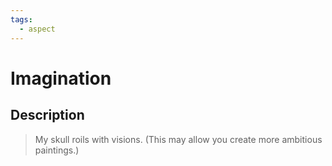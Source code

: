 ```yaml
---
tags:
  - aspect
---
```


# Imagination

## Description

> My skull roils with visions.
> (This may allow you create more ambitious paintings.)